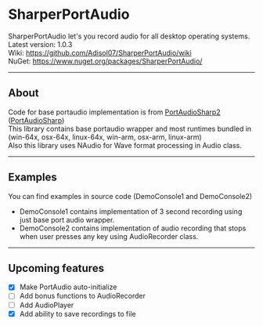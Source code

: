 # SharperPortAudio
SharperPortAudio let's you record audio for all desktop operating systems.\
Latest version: 1.0.3\
Wiki: https://github.com/Adisol07/SharperPortAudio/wiki \
NuGet: https://www.nuget.org/packages/SharperPortAudio/
___
## About
Code for base portaudio implementation is from [PortAudioSharp2](https://github.com/csukuangfj/PortAudioSharp2/tree/master) ([PortAudioSharp](https://github.com/BeaQueen/portaudiosharp))\
This library contains base portaudio wrapper and most runtimes bundled in (win-64x, osx-64x, linux-64x, win-arm, osx-arm, linux-arm)\
Also this library uses NAudio for Wave format processing in Audio class.
___
## Examples
You can find examples in source code (DemoConsole1 and DemoConsole2)
- DemoConsole1 contains implementation of 3 second recording using just base port audio wrapper.
- DemoConsole2 contains implementation of audio recording that stops when user presses any key using AudioRecorder class.
___
## Upcoming features
 - [x] Make PortAudio auto-initialize
 - [ ] Add bonus functions to AudioRecorder
 - [ ] Add AudioPlayer
 - [x] Add ability to save recordings to file
